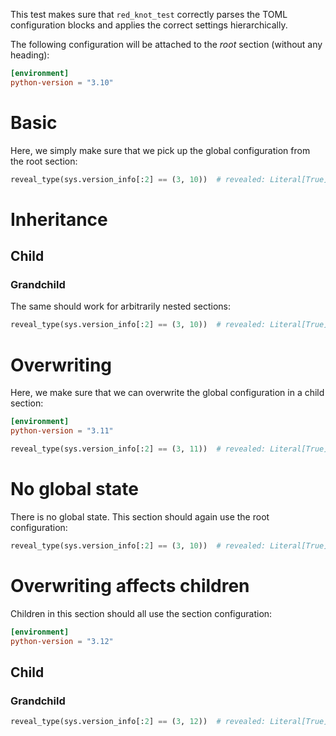 This test makes sure that `red_knot_test` correctly parses the TOML configuration blocks and applies
the correct settings hierarchically.

The following configuration will be attached to the *root* section (without any heading):

```toml
[environment]
python-version = "3.10"
```

# Basic

Here, we simply make sure that we pick up the global configuration from the root section:

```py
reveal_type(sys.version_info[:2] == (3, 10))  # revealed: Literal[True]
```

# Inheritance

## Child

### Grandchild

The same should work for arbitrarily nested sections:

```py
reveal_type(sys.version_info[:2] == (3, 10))  # revealed: Literal[True]
```

# Overwriting

Here, we make sure that we can overwrite the global configuration in a child section:

```toml
[environment]
python-version = "3.11"
```

```py
reveal_type(sys.version_info[:2] == (3, 11))  # revealed: Literal[True]
```

# No global state

There is no global state. This section should again use the root configuration:

```py
reveal_type(sys.version_info[:2] == (3, 10))  # revealed: Literal[True]
```

# Overwriting affects children

Children in this section should all use the section configuration:

```toml
[environment]
python-version = "3.12"
```

## Child

### Grandchild

```py
reveal_type(sys.version_info[:2] == (3, 12))  # revealed: Literal[True]
```
